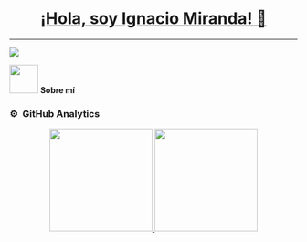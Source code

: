<h1 align=center>
  <a href="https://www.linkedin.com/in/ignacio-miranda-ar%C3%A9valo/">¡Hola, soy Ignacio Miranda! 👋</a>
</h1>
<hr>
<img src="https://i.imgur.com/QyEwRuJ.png">
<p><img src = "https://github.com/7oSkaaa/7oSkaaa/blob/main/Images/about_me.gif?raw=true" width = 50px> 
  <strong>Sobre mí</strong>
</p>

<!--
**ignacio0201/ignacio0201** is a ✨ _special_ ✨ repository because its `README.md` (this file) appears on your GitHub profile.

Here are some ideas to get you started:

- 🔭 I’m currently working on ...
- 🌱 I’m currently learning ...
- 👯 I’m looking to collaborate on ...
- 🤔 I’m looking for help with ...
- 💬 Ask me about ...
- 📫 How to reach me: ...
- 😄 Pronouns: ...
- ⚡ Fun fact: ...
-->
### ⚙️ &nbsp;GitHub Analytics

<p align="center">
  <a href="https://github.com/ignacio0201">
    <img height="180em" src="https://github-readme-stats-eight-theta.vercel.app/api?username=ignacio0201&show_icons=true&theme=algolia&include_all_commits=true&count_private=true"/>
    <img height="180em" src="https://github-readme-stats-eight-theta.vercel.app/api/top-langs/?username=ignacio0201&layout=compact&langs_count=8&theme=algolia"/>
  </a>
</p>
